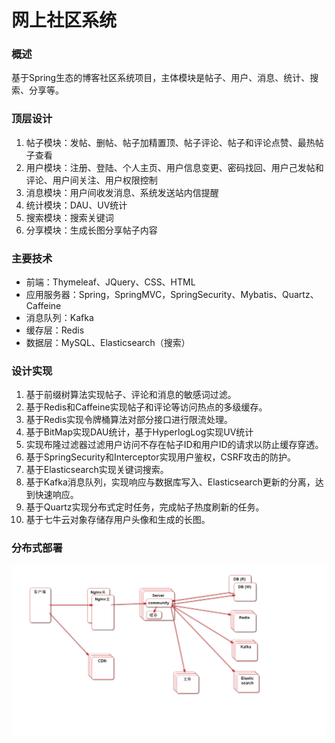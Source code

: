 # 网上社区系统

### 概述
基于Spring生态的博客社区系统项目，主体模块是帖子、用户、消息、统计、搜索、分享等。

### 顶层设计
1. 帖子模块：发帖、删帖、帖子加精置顶、帖子评论、帖子和评论点赞、最热帖子查看
2. 用户模块：注册、登陆、个人主页、用户信息变更、密码找回、用户己发帖和评论、用户间关注、用户权限控制
3. 消息模块：用户间收发消息、系统发送站内信提醒
4. 统计模块：DAU、UV统计
5. 搜索模块：搜索关键词
6. 分享模块：生成长图分享帖子内容

### 主要技术
- 前端：Thymeleaf、JQuery、CSS、HTML
- 应用服务器：Spring，SpringMVC，SpringSecurity、Mybatis、Quartz、Caffeine
- 消息队列：Kafka
- 缓存层：Redis
- 数据层：MySQL、Elasticsearch（搜索）

### 设计实现
1. 基于前缀树算法实现帖子、评论和消息的敏感词过滤。
2. 基于Redis和Caffeine实现帖子和评论等访问热点的多级缓存。
3. 基于Redis实现令牌桶算法对部分接口进行限流处理。
4. 基于BitMap实现DAU统计，基于HyperlogLog实现UV统计
5. 实现布隆过滤器过滤用户访问不存在帖子ID和用户ID的请求以防止缓存穿透。
6. 基于SpringSecurity和Interceptor实现用户鉴权，CSRF攻击的防护。
7. 基于Elasticsearch实现关键词搜索。
8. 基于Kafka消息队列，实现响应与数据库写入、Elasticsearch更新的分离，达到快速响应。
9. 基于Quartz实现分布式定时任务，完成帖子热度刷新的任务。
10. 基于七牛云对象存储存用户头像和生成的长图。

### 分布式部署
![网站架构图](https://github.com/noonett/PictureBed/blob/master/网站架构图.png?raw=true)
